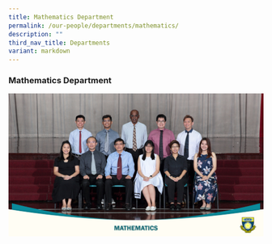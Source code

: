 ```yaml
---
title: Mathematics Department
permalink: /our-people/departments/mathematics/
description: ""
third_nav_title: Departments
variant: markdown
---
```

### **Mathematics Department**

![Mathematics Department](/images/Our%20People/School%20Departments/mathematics%2023.jpg)